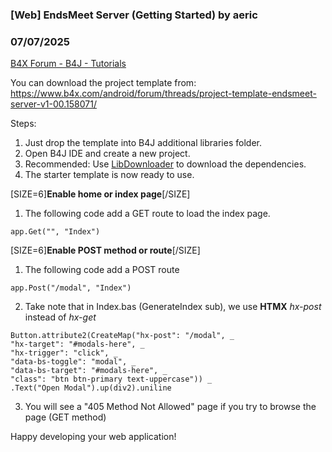 ### [Web] EndsMeet Server (Getting Started) by aeric
### 07/07/2025
[B4X Forum - B4J - Tutorials](https://www.b4x.com/android/forum/threads/167670/)

You can download the project template from:  
<https://www.b4x.com/android/forum/threads/project-template-endsmeet-server-v1-00.158071/>  
  
Steps:  

1. Just drop the template into B4J additional libraries folder.
2. Open B4J IDE and create a new project.
3. Recommended: Use [LibDownloader](https://www.b4x.com/android/forum/threads/tool-additional-libraries-downloader.166880/) to download the dependencies.
4. The starter template is now ready to use.

  
[SIZE=6]**Enable home or index page**[/SIZE]  

1. The following code add a GET route to load the index page.

```B4X
app.Get("", "Index")
```


[SIZE=6]**Enable POST method or route**[/SIZE]  

1. The following code add a POST route

```B4X
app.Post("/modal", "Index")
```

2. Take note that in Index.bas (GenerateIndex sub), we use **HTMX** *hx-post* instead of *hx-get*

```B4X
Button.attribute2(CreateMap("hx-post": "/modal", _  
"hx-target": "#modals-here", _  
"hx-trigger": "click", _  
"data-bs-toggle": "modal", _  
"data-bs-target": "#modals-here", _  
"class": "btn btn-primary text-uppercase")) _  
.Text("Open Modal").up(div2).uniline
```

3. You will see a "405 Method Not Allowed" page if you try to browse the page (GET method)

Happy developing your web application!